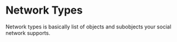 # Network Types

Network types is basically list of objects and subobjects your social network supports.

